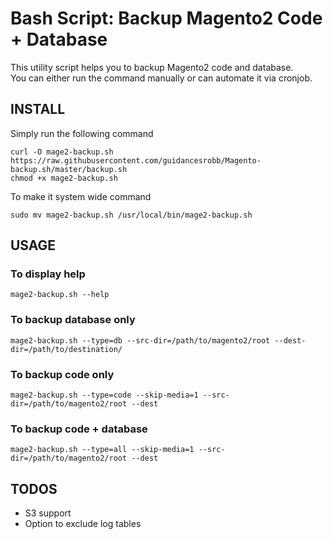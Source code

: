 # Bash Script: Backup Magento2 Code + Database

This utility script helps you to backup Magento2 code and database.   
You can either run the command manually or can automate it via cronjob.


## INSTALL
Simply run the following command
```
curl -O mage2-backup.sh https://raw.githubusercontent.com/guidancesrobb/Magento-backup.sh/master/backup.sh
chmod +x mage2-backup.sh
```

To make it system wide command
```
sudo mv mage2-backup.sh /usr/local/bin/mage2-backup.sh
```

## USAGE
### To display help
```
mage2-backup.sh --help
```

### To backup database only
```
mage2-backup.sh --type=db --src-dir=/path/to/magento2/root --dest-dir=/path/to/destination/
```

### To backup code only
```
mage2-backup.sh --type=code --skip-media=1 --src-dir=/path/to/magento2/root --dest
```

### To backup code + database
```
mage2-backup.sh --type=all --skip-media=1 --src-dir=/path/to/magento2/root --dest
```

## TODOS
 - S3 support
 - Option to exclude log tables
